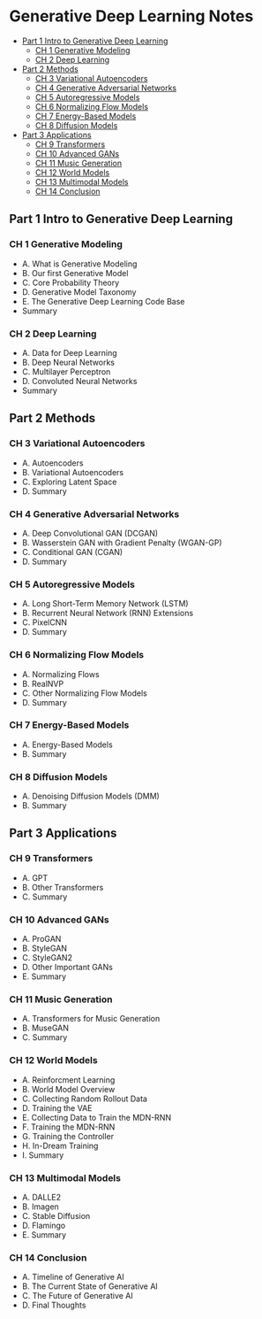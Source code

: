 # Generative Deep Learning Notes

 - [Part 1 Intro to Generative Deep Learning](#Part-1-Intro-to-Generative-Deep-Learning)
   -  [CH 1 Generative Modeling](#CH-1-Generative-Modeling)
   -  [CH 2 Deep Learning](#CH-2-Deep-Learning)
 - [Part 2 Methods](#Part-2-Methods)
   -  [CH 3 Variational Autoencoders](#CH-3-Variational-Autoencoders)
   -  [CH 4 Generative Adversarial Networks](#CH-4-Generative-Adversarial-Networks)
   -  [CH 5 Autoregressive Models](#CH-5-Autoregressive-Models)
   -  [CH 6 Normalizing Flow Models](#CH-6-Normalizing-Flow-Models)
   -  [CH 7 Energy-Based Models](#CH-7-Energy-Based-Models)
   -  [CH 8 Diffusion Models](#CH-8-Diffusion-Models)
 - [Part 3 Applications](#Part-3-Applications)
   -  [CH 9 Transformers](#CH-9-Transformers)
   -  [CH 10 Advanced GANs](#CH-10-Advanced-GANs)
   -  [CH 11 Music Generation](#CH-11-Music-Generation)
   -  [CH 12 World Models](#CH-12-World-Models)
   -  [CH 13 Multimodal Models](#CH-13-Multimodal-Models)
   -  [CH 14 Conclusion](#CH-14-Conclusion)
  
## Part 1 Intro to Generative Deep Learning
### CH 1 Generative Modeling
 - A. What is Generative Modeling
 - B. Our first Generative Model
 - C. Core Probability Theory
 - D. Generative Model Taxonomy
 - E. The Generative Deep Learning Code Base
 - Summary
### CH 2 Deep Learning
 - A. Data for Deep Learning
 - B. Deep Neural Networks
 - C. Multilayer Perceptron
 - D. Convoluted Neural Networks
 - Summary

## Part 2 Methods
### CH 3 Variational Autoencoders
 - A. Autoencoders
 - B. Variational Autoencoders
 - C. Exploring Latent Space
 - D. Summary
### CH 4 Generative Adversarial Networks
 - A. Deep Convolutional GAN (DCGAN)
 - B. Wasserstein GAN with Gradient Penalty (WGAN-GP)
 - C. Conditional GAN (CGAN)
 - D. Summary
### CH 5 Autoregressive Models
 - A. Long Short-Term Memory Network (LSTM)
 - B. Recurrent Neural Network (RNN) Extensions
 - C. PixelCNN
 - D. Summary
### CH 6 Normalizing Flow Models
 - A. Normalizing Flows
 - B. RealNVP
 - C. Other Normalizing Flow Models
 - D. Summary
### CH 7 Energy-Based Models
 - A. Energy-Based Models
 - B. Summary
### CH 8 Diffusion Models
 - A. Denoising Diffusion Models (DMM)
 - B. Summary

## Part 3 Applications
### CH 9 Transformers
 - A. GPT
 - B. Other Transformers
 - C. Summary
### CH 10 Advanced GANs
 - A. ProGAN
 - B. StyleGAN
 - C. StyleGAN2
 - D. Other Important GANs
 - E. Summary
### CH 11 Music Generation
 - A. Transformers for Music Generation
 - B. MuseGAN
 - C. Summary
### CH 12 World Models
 - A. Reinforcment Learning
 - B. World Model Overview
 - C. Collecting Random Rollout Data
 - D. Training the VAE
 - E. Collecting Data to Train the MDN-RNN
 - F. Training the MDN-RNN
 - G. Training the Controller
 - H. In-Dream Training
 - I. Summary
### CH 13 Multimodal Models
 - A. DALLE2
 - B. Imagen
 - C. Stable Diffusion
 - D. Flamingo
 - E. Summary
### CH 14 Conclusion
 - A. Timeline of Generative AI
 - B. The Current State of Generative AI
 - C. The Future of Generative AI
 - D. Final Thoughts
